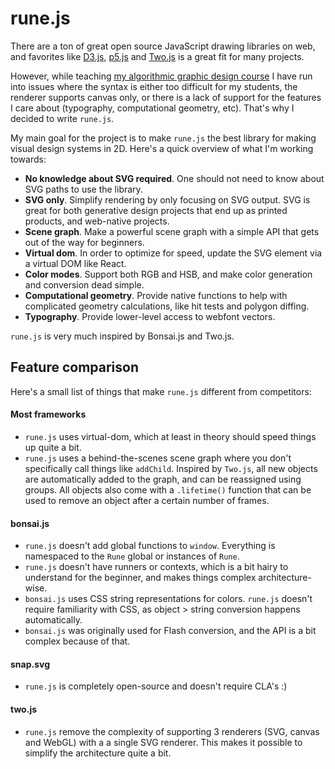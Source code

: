 # rune.js

There are a ton of great open source JavaScript drawing libraries on web, and favorites like [D3.js](http://d3js.org/), [p5.js](http://p5js.org/) and [Two.js](https://jonobr1.github.io/two.js/) is a great fit for many projects.

However, while teaching [my algorithmic graphic design course](http://printingcode.runemadsen.com) I have run into issues where the syntax is either too difficult for my students, the renderer supports canvas only, or there is a lack of support for the features I care about (typography, computational geometry, etc). That's why I decided to write `rune.js`.

My main goal for the project is to make `rune.js` the best library for making visual design systems in 2D. Here's a quick overview of what I'm working towards:

- **No knowledge about SVG required**. One should not need to know about SVG paths to use the library.
- **SVG only**. Simplify rendering by only focusing on SVG output. SVG is great for both generative design projects that end up as printed products, and web-native projects.
- **Scene graph**. Make a powerful scene graph with a simple API that gets out of the way for beginners.
- **Virtual dom**. In order to optimize for speed, update the SVG element via a virtual DOM like React.
- **Color modes**. Support both RGB and HSB, and make color generation and conversion dead simple.
- **Computational geometry**. Provide native functions to help with complicated geometry calculations, like hit tests and polygon diffing.
- **Typography**. Provide lower-level access to webfont vectors.

`rune.js` is very much inspired by Bonsai.js and Two.js.

## Feature comparison

Here's a small list of things that make `rune.js` different from competitors:

#### Most frameworks

- `rune.js` uses virtual-dom, which at least in theory should speed things up quite a bit.
- `rune.js` uses a behind-the-scenes scene graph where you don't specifically call things like `addChild`. Inspired by `Two.js`, all new objects are automatically added to the graph, and can be reassigned using groups. All objects also come with a `.lifetime()` function that can be used to remove an object after a certain number of frames.

#### bonsai.js

- `rune.js` doesn't add global functions to `window`. Everything is namespaced to the `Rune` global or instances of `Rune`.
- `rune.js` doesn't have runners or contexts, which is a bit hairy to understand for the beginner, and makes things complex architecture-wise.
- `bonsai.js` uses CSS string representations for colors. `rune.js` doesn't require familiarity with CSS, as object > string conversion happens automatically.
- `bonsai.js` was originally used for Flash conversion, and the API is a bit complex because of that.

#### snap.svg

- `rune.js` is completely open-source and doesn't require CLA's :)

#### two.js

- `rune.js` remove the complexity of supporting 3 renderers (SVG, canvas and WebGL) with a a single SVG renderer. This makes it possible to simplify the architecture quite a bit.
